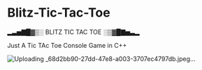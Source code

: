 # Blitz-Tic-Tac-Toe

▂▃▅▇█▓▒░ BLITZ TIC TAC TOE ░▒▓█▇▅▃▂


Just A Tic TAc Toe Console Game in C++



![Uploading _68d2bb90-27dd-47e8-a003-3707ec4797db.jpeg…]()
